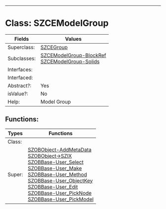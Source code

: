 ---------

# Class:	SZCEModelGroup

| Fields | Values |
| --------- | --------- |
| Superclass: | [SZCEGroup](SZCEGroup.html) |
| Subclasses: | [SZCEModelGroup-BlockRef](SZCEModelGroup-BlockRef.html) <br> [SZCEModelGroup-Solids](SZCEModelGroup-Solids.html) |
| Interfaces: |  |
| Interfaced: |  |
| Abstract?: | Yes |
| isValue?: | No |
| Help: | Model Group |


## Functions:

| Types | Functions |
| --------- | --------- |
| Class: |  |
| Super: | [SZOBObject-AddMetaData](SZOBObject.html) <br> [SZOBObject->SZIX](SZOBObject.html) <br> [SZOBBase-User_Select](SZOBBase.html) <br> [SZOBBase-User_Make](SZOBBase.html) <br> [SZOBBase-User_Method](SZOBBase.html) <br> [SZOBBase-User_ObjectKey](SZOBBase.html) <br> [SZOBBase-User_Edit](SZOBBase.html) <br> [SZOBBase-User_PickNode](SZOBBase.html) <br> [SZOBBase-User_PickModel](SZOBBase.html) |


